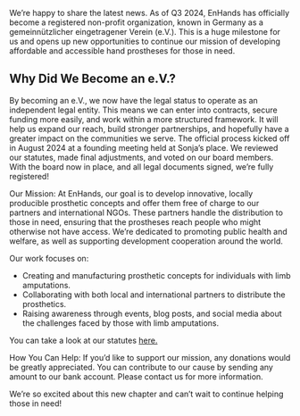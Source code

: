 We’re happy to share the latest news. As of Q3 2024, EnHands has officially become a registered non-profit organization, known in Germany as a gemeinnützlicher eingetragener Verein (e.V.). This is a huge milestone for us and opens up new opportunities to continue our mission of developing affordable and accessible hand prostheses for those in need.

## Why Did We Become an e.V.?
By becoming an e.V., we now have the legal status to operate as an independent legal entity. This means we can enter into contracts, secure funding more easily, and work within a more structured framework. It will help us expand our reach, build stronger partnerships, and hopefully have a greater impact on the communities we serve.
The official process kicked off in August 2024 at a founding meeting held at Sonja’s place. We reviewed our statutes, made final adjustments, and voted on our board members. With the board now in place, and all legal documents signed, we’re fully registered! 

Our Mission: At EnHands, our goal is to develop innovative, locally producible prosthetic concepts and offer them free of charge to our partners and international NGOs. These partners handle the distribution to those in need, ensuring that the prostheses reach people who might otherwise not have access. We’re dedicated to promoting public health and welfare, as well as supporting development cooperation around the world.

Our work focuses on:
* Creating and manufacturing prosthetic concepts for individuals with limb amputations.
* Collaborating with both local and international partners to distribute the prosthetics.
* Raising awareness through events, blog posts, and social media about the challenges faced by those with limb amputations.

You can take a look at our statutes [here.](https://postbox.d-velop.de/publicdoc/d123e3c7-6829-46c9-b6d9-edd56904a71e)

How You Can Help: If you’d like to support our mission, any donations would be greatly appreciated. You can contribute to our cause by sending any amount to our bank account. Please contact us for more information.

We’re so excited about this new chapter and can’t wait to continue helping those in need!
